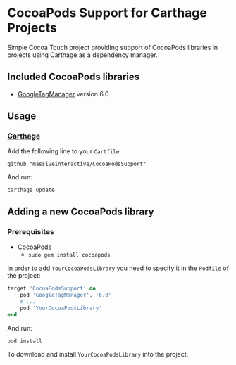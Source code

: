 # CocoaPods Support for Carthage Projects
Simple Cocoa Touch project providing support of CocoaPods libraries in projects using Carthage as a dependency manager.

## Included CocoaPods libraries
* [GoogleTagManager](https://cocoapods.org/pods/GoogleTagManager) version 6.0

## Usage
### [Carthage](https://github.com/Carthage/Carthage)
Add the following line to your `Cartfile`:
```
github "massiveinteractive/CocoaPodsSupport"
```
And run:
```
carthage update
```

## Adding a new CocoaPods library
### Prerequisites
* [CocoaPods](https://cocoapods.org/)
  * `sudo gem install cocoapods`

In order to add `YourCocoaPodsLibrary` you need to specify it in the `Podfile` of the project:

```ruby
target 'CocoaPodsSupport' do
    pod 'GoogleTagManager', '6.0'
    # ...
    pod 'YourCocoaPodsLibrary'
end
```
And run:
```
pod install
```
To download and install `YourCocoaPodsLibrary` into the project.
